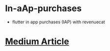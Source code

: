 # In-aAp-purchases
  - flutter in app purchases (IAP) with revenuecat

# [Medium Article](https://medium.com/flutter-community/in-app-purchases-with-flutter-a-comprehensive-step-by-step-tutorial-b96065d79a21)
